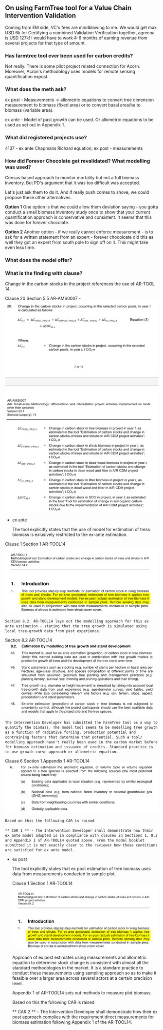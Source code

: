 ## On using FarmTree tool for a Value Chain Intervention Validation

Coming from EM side, VC's fees are mindblowing to me. We would get max USD 6k for Certifying a combined Validation Verification together, agreena is USD 127k! I would have to work 4-6 months of earning revenue from several projects for that type of amount.

### Has farmtree tool ever been used for carbon credits? 
Not really. There is some pilot project related connection for Acorn. Moreover, Acron's methodology uses models for remote sensing quantification expost.

### What does the meth ask?
ex post - Measurements -> allometric equations to convert tree dimension measurement to biomass (fixed area) or to convert basal area/ha to biomass (variable area).

ex ante - Model of past growth can be used. Or allometric equations to be used as set out in Appendix 1. 

### What did registered projects use?
4137 - ex ante Chapmans Richard equation; ex post - measurements


### How did Forever Chocolate get revalidated? What modelling was used?
Census based approach to monitor mortality but not a full biomass inventory. But PD's argument that it was too difficult was accepted.

Let's just ask them to do it. And if really push comes to shove, we could propose these other alternatives.

**Option 1**
One option is that we could allow them deviation saying - you gotta conduct a small biomass inventory study once to show that your current quantification approach is conservative and consistent. It seems that this was done for forever chocolate.

**Option 2**
Another option - if we really cannot enforce measurement - is to ask for a written statement from an expert - forever chocoloate did this as well they got an expert from south pole to sign off on it. This might take even less time.

### What does the model offer? 

### What is the finding with clause?

Change in the carbon stocks in the project references the use of AR-TOOL 14. 

Clause 20 Section 5.5 AR-AMS0007 -
<img src="https://github.com/karbonmanthan/karbonmanthan.github.io/blob/de6881b4003a2d661912ddbff8478b1635cf8d57/assets/reftotool.png?raw=true" alt="Clause 20 Section 5.5 AR-AMS0007">

*	ex ante

	The tool explicitly states that the use of model for estimation of tress biomass is exlusively restricted to the ex-ante estimation.

Clause 1 Section 1 AR-TOOL14
	<img src="https://github.com/karbonmanthan/karbonmanthan.github.io/blob/de6881b4003a2d661912ddbff8478b1635cf8d57/assets/exante.png?raw=true" alt="Clause 1 Section 1 AR-TOOL14">

	Section 8.2. AR-TOOL14 lays out the modelling approach for this ex ante estimation - stating that the tree growth is simulated using local tree-growth data from past experience. 

Section 8.2 AR-TOOL14	
 <img src="https://github.com/karbonmanthan/karbonmanthan.github.io/blob/de6881b4003a2d661912ddbff8478b1635cf8d57/assets/exantemodel.png?raw=true" alt="Section 8.2 AR-TOOL14">

	The Intervention Developer has submitted the FarmTree tool as a way to quantify the biomass. The model tool seems to be modelling tree growth as a function of radiative forcing, production potential and contraining factors that determine that potential. Such a tool/ modelling approach hasn't really been used in the carbon market before for biomass estimation and issuance of credits. Standard practice is to use growth curve approach or allometric equation.

Clause 6 Section 1 Appendix 1 AR-TOOL14
 <img src="https://github.com/karbonmanthan/karbonmanthan.github.io/blob/de6881b4003a2d661912ddbff8478b1635cf8d57/assets/exanteapproach.png?raw=true" alt="Clause 6 Section 1 Appendix 1 AR-TOOL14">

	Based on this the following CAR is raised 

	** CAR 1 ** - The Intervention Developer shall demonstrate how their ex ante model adopted is in compliance with clauses in Sections 1, 8.2 and Appendix 1 of AR-TOOL14 quoted above. From the model booklet submitted it is not exactly clear to the reviewer how these conditions are satisfied for ex ante model.

*	ex post

	The tool explicitly states that ex post estimation of tree biomass uses data from measurements conducted in sample plot. 

	Clause 1 Section 1 AR-TOOL14
	<img src="https://github.com/karbonmanthan/karbonmanthan.github.io/blob/de6881b4003a2d661912ddbff8478b1635cf8d57/assets/exante.png?raw=true" alt="Clause 1 Section 1 AR-TOOL14">

	Approach of ex post estimates using measurements and allometric equation to determine stock change is consistent with almost all the standard methodologies in the market. It is a standard practice to conduct these measurements using sampling approach so as to make it feasible over a larger area across several actors at a certain precision level.

	Appendix 1 of AR-TOOL14 sets out methods to measure plot biomass.

	Based on this the following CAR is raised

	** CAR 2 ** - The Intervention Developer shall demonstrate how their ex post approach complies with the requirement direct measurements for biomass estimation following Appendix 1 of the AR-TOOL14.


